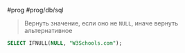 #prog #prog/db/sql 

> Вернуть значение, если оно не `NULL`, иначе вернуть альтернативное

```sql
SELECT IFNULL(NULL, "W3Schools.com");
```
